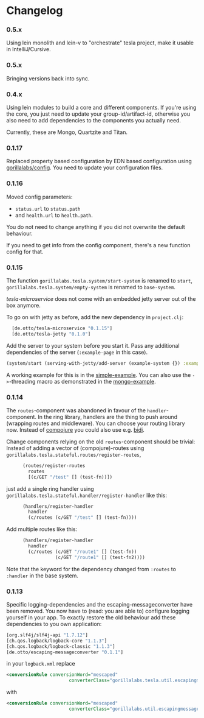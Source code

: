 # Changelog 

### 0.5.x

Using lein monolith and lein-v to "orchestrate" tesla project, make it usable in IntelliJ/Cursive.

### 0.5.x

Bringing versions back into sync.

### 0.4.x

Using lein modules to build a core and different components. If you're using the core, you just
need to update your group-id/artifact-id, otherwise you also need to add dependencies to the components you actually need.

Currently, these are Mongo, Quartzite and Titan.

### 0.1.17
Replaced property based configuration by EDN based configuration using [gorillalabs/config](https://github.com/gorillalabs/config).
You need to update your configuration files.

### 0.1.16
Moved config parameters:

 * ```status.url``` to ```status.path```
 * and ```health.url``` to ```health.path```.

You do not need to change anything if you did not overwrite the default behaviour.

If you need to get info from the config component, there's a new function config for that.

### 0.1.15
The function ```gorillalabs.tesla.system/start-system``` is renamed to ```start```, ```gorillalabs.tesla.system/empty-system``` is renamed to ```base-system```. 

_tesla-microservice_ does not come with an embedded jetty server out of the box anymore. 

To go on with jetty as before, add the new dependency in ```project.clj```:

```clojure
  [de.otto/tesla-microservice "0.1.15"]
  [de.otto/tesla-jetty "0.1.0"]
``` 

Add the server to your system before you start it. Pass any additional dependencies of the server (```:example-page``` in this case).

```clojure
(system/start (serving-with-jetty/add-server (example-system {}) :example-page))
```

A working example for this is in the [simple-example](https://github.com/otto-de/tesla-examples/tree/master/simple-example). 
You can also use the ```->```-threading macro as demonstrated in the [mongo-example](https://github.com/otto-de/tesla-examples/tree/master/mongo-example).  

### 0.1.14
The `routes`-component was abandoned in favour of the `handler`-component.
In the ring library, handlers are the thing to push around (wrapping routes and middleware). You can choose your routing library now. Instead of [compojure](https://github.com/weavejester/compojure) you could also use e.g. [bidi](https://github.com/juxt/bidi).

Change components relying on the old ```routes```-component should be trivial: Instead of adding a vector of (compojure)-routes using ```gorillalabs.tesla.stateful.routes/register-routes```,

```clojure
      (routes/register-routes
        routes
        [(c/GET "/test" [] (test-fn))])
```

just add a single ring handler using ```gorillalabs.tesla.stateful.handler/register-handler``` like this:

```clojure
      (handlers/register-handler
        handler
        (c/routes (c/GET "/test" [] (test-fn))))
```

Add multiple routes like this:

```clojure
      (handlers/register-handler
        handler
        (c/routes (c/GET "/route1" [] (test-fn))
                  (c/GET "/route1" [] (test-fn2))))
```


Note that the keyword for the dependency changed from ```:routes``` to ```:handler``` in the base system.


### 0.1.13
Specific logging-dependencies and the escaping-messageconverter have been removed. You now have to (read: you are able to) configure logging yourself in your app. To exactly restore the old behaviour add these dependencies to you own application:

```clojure
[org.slf4j/slf4j-api "1.7.12"]
[ch.qos.logback/logback-core "1.1.3"]
[ch.qos.logback/logback-classic "1.1.3"]
[de.otto/escaping-messageconverter "0.1.1"]
```

in your ```logback.xml``` replace
```xml
<conversionRule conversionWord="mescaped"
                       converterClass="gorillalabs.tesla.util.escapingmessageconverter" />
```

with

```xml
<conversionRule conversionWord="mescaped"
                       converterClass="gorillalabs.util.escapingmessageconverter" />
```


